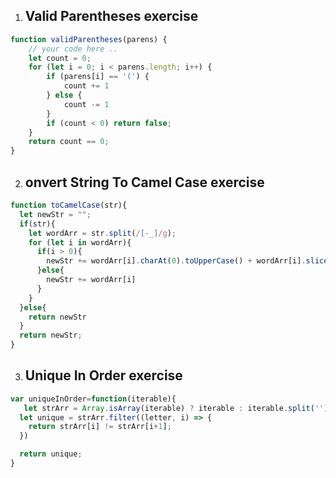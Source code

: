 1. ## Valid Parentheses exercise

```javascript
function validParentheses(parens) {
    // your code here ..
    let count = 0;
    for (let i = 0; i < parens.length; i++) {
        if (parens[i] == '(') {
            count += 1
        } else {
            count -= 1
        }
        if (count < 0) return false;
    }
    return count == 0;
}
```
2. ## onvert String To Camel Case exercise
```javascript
function toCamelCase(str){
  let newStr = "";
  if(str){
    let wordArr = str.split(/[-_]/g);
    for (let i in wordArr){
      if(i > 0){
        newStr += wordArr[i].charAt(0).toUpperCase() + wordArr[i].slice(1);
      }else{
        newStr += wordArr[i]
      }
    }
  }else{
    return newStr
  }
  return newStr;
}
```
3. ## Unique In Order exercise
```javascript
var uniqueInOrder=function(iterable){
   let strArr = Array.isArray(iterable) ? iterable : iterable.split('');
  let unique = strArr.filter((letter, i) => {
    return strArr[i] != strArr[i+1];
  })

  return unique;
}
```